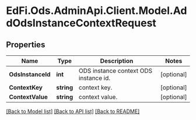# EdFi.Ods.AdminApi.Client.Model.AddOdsInstanceContextRequest

## Properties

Name | Type | Description | Notes
------------ | ------------- | ------------- | -------------
**OdsInstanceId** | **int** | ODS instance context ODS instance id. | [optional] 
**ContextKey** | **string** | context key. | [optional] 
**ContextValue** | **string** | context value. | [optional] 

[[Back to Model list]](../../README.md#documentation-for-models) [[Back to API list]](../../README.md#documentation-for-api-endpoints) [[Back to README]](../../README.md)

